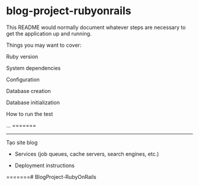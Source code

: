 # blog-project-rubyonrails
This README would normally document whatever steps are necessary to get the application up and running.

Things you may want to cover:

Ruby version

System dependencies

Configuration

Database creation

Database initialization

How to run the test

... =======

--------------------------------
Tạo site blog 

* Services (job queues, cache servers, search engines, etc.)

* Deployment instructions

=======#   B l o g P r o j e c t - R u b y O n R a i l s  
 